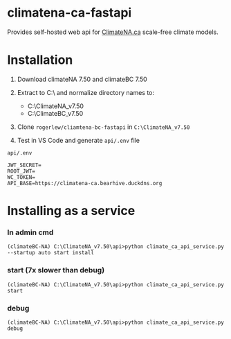 # climatena-ca-fastapi

Provides self-hosted web api for [ClimateNA.ca](https://climatena.ca)  scale-free climate models.


# Installation

1. Download climateNA 7.50 and climateBC 7.50

2. Extract to C:\ and normalize directory names to:
   - C:\ClimateNA_v7.50
   - C:\ClimateBC_v7.50

3. Clone `rogerlew/cliamtena-bc-fastapi` in `C:\ClimateNA_v7.50`

4. Test in VS Code and generate `api/.env` file

`api/.env`
```
JWT_SECRET=
ROOT_JWT=
WC_TOKEN=
API_BASE=https://climatena-ca.bearhive.duckdns.org
```


# Installing as a service

### In admin cmd
```
(climateBC-NA) C:\ClimateNA_v7.50\api>python climate_ca_api_service.py  --startup auto start install
```

### start (7x slower than debug)

```
(climateBC-NA) C:\ClimateNA_v7.50\api>python climate_ca_api_service.py  start
```

### debug
```
(climateBC-NA) C:\ClimateNA_v7.50\api>python climate_ca_api_service.py  debug
```
